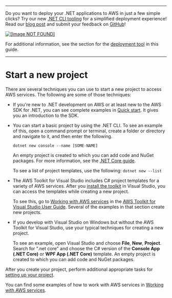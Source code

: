 --------

Do you want to deploy your \.NET applications to AWS in just a few simple clicks? Try our new [\.NET CLI tooling](https://www.nuget.org/packages/AWS.Deploy.CLI/) for a simplified deployment experience\! Read our [blog post](https://aws.amazon.com/blogs/developer/reimagining-the-aws-net-deployment-experience/) and submit your feedback on [GitHub](https://github.com/aws/aws-dotnet-deploy)\!

 [ ![\[Image NOT FOUND\]](http://docs.aws.amazon.com/sdk-for-net/v3/developer-guide/images/BannerButton.png) ](https://github.com/aws/aws-dotnet-deploy/)

For additional information, see the section for the [deployment tool](https://docs.aws.amazon.com/sdk-for-net/v3/developer-guide/deployment-tool.html) in this guide\.

--------

# Start a new project<a name="net-dg-start-new-project"></a>

There are several techniques you can use to start a new project to access AWS services\. The following are some of those techniques:
+ If you're new to \.NET development on AWS or at least new to the AWS SDK for \.NET, you can see complete examples in [Quick start](quick-start.md)\. It gives you an introduction to the SDK\.
+ You can start a basic project by using the \.NET CLI\. To see an example of this, open a command prompt or terminal, create a folder or directory and navigate to it, and then enter the following\.

  ```
  dotnet new console --name [SOME-NAME]
  ```

  An empty project is created to which you can add code and NuGet packages\. For more information, see the [\.NET Core guide](https://docs.microsoft.com/en-us/dotnet/core/)\.

  To see a list of project templates, use the following: `dotnet new --list`
+ The AWS Toolkit for Visual Studio includes C\# project templates for a variety of AWS services\. After you [install the toolkit](https://docs.aws.amazon.com/toolkit-for-visual-studio/latest/user-guide/setup.html) in Visual Studio, you can access the templates while creating a new project\.

  To see this, go to [Working with AWS services](https://docs.aws.amazon.com/toolkit-for-visual-studio/latest/user-guide/working-with-services.html) in the [AWS Toolkit for Visual Studio User Guide](https://docs.aws.amazon.com/AWSToolkitVS/latest/UserGuide/)\. Several of the examples in that section create new projects\.
+ If you develop with Visual Studio on Windows but without the AWS Toolkit for Visual Studio, use your typical techniques for creating a new project\.

  To see an example, open Visual Studio and choose **File**, **New**, **Project**\. Search for "\.net core" and choose the C\# version of the **Console App \(\.NET Core\)** or **WPF App \(\.NET Core\)** template\. An empty project is created to which you can add code and NuGet packages\.

After you create your project, perform additional appropriate tasks for [setting up your project](net-dg-config.md)\.

You can find some examples of how to work with AWS services in [Working with AWS services](tutorials-examples.md)\.